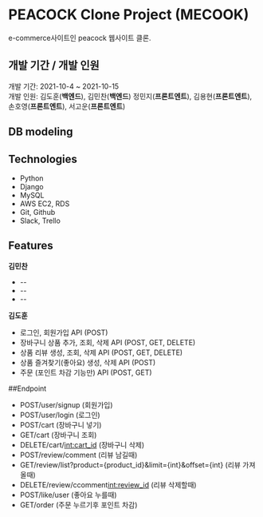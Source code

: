 # PEACOCK Clone Project (MECOOK)
  e-commerce사이트인 peacock 웹사이트 클론.

## 개발 기간 / 개발 인원
  개발 기간: 2021-10-4 ~ 2021-10-15
  <br>
  개발 인원: 김도훈(**백엔드**), 김민찬(**백엔드**)
  정민지(**프론트엔트**), 김용현(**프론트엔트**), 손호영(**프론트엔트**), 서고운(**프론트엔트**)
  
## DB modeling
  
## Technologies
* Python
* Django
* MySQL
* AWS EC2, RDS
* Git, Github
* Slack, Trello

## Features
**김민찬**
* --
* --
* --


**김도훈**
* 로그인, 회원가입 API (POST)
* 장바구니 상품 추가, 조회, 삭제 API (POST, GET, DELETE)
* 상품 리뷰 생성, 조회, 삭제 API (POST, GET, DELETE)
* 상품 즐겨찾기(좋아요) 생성, 삭제 API (POST)
* 주문 (포인트 차감 기능만) API (POST, GET)

##Endpoint
* POST/user/signup (회원가입)
* POST/user/login (로그인)
* POST/cart (장바구니 넣기)
* GET/cart (장바구니 조회)
* DELETE/cart/<int:cart_id> (장바구니 삭제)
* POST/review/comment (리뷰 남길때)
* GET/review/list?product={product_id}&limit={int}&offset={int} (리뷰 가져올때)
* DELETE/review/ccomment<int:review_id> (리뷰 삭제할때)
* POST/like/user (좋아요 누를때)
* GET/order (주문 누르기후 포인트 차감)
